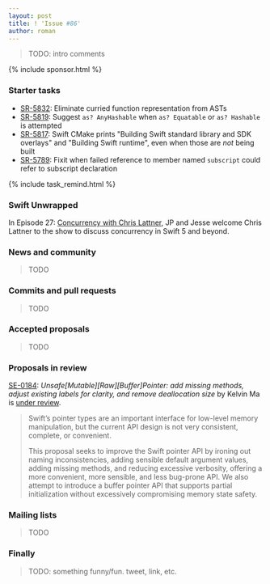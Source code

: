 ```yaml
---
layout: post
title: ! 'Issue #86'
author: roman
---
```


> TODO: intro comments

<!--excerpt-->

{% include sponsor.html %}

### Starter tasks

- [SR-5832](https://bugs.swift.org/browse/SR-5832): Eliminate curried function representation from ASTs
- [SR-5819](https://bugs.swift.org/browse/SR-5819): Suggest `as? AnyHashable` when `as? Equatable` or `as? Hashable` is attempted
- [SR-5817](https://bugs.swift.org/browse/SR-5817): Swift CMake prints "Building Swift standard library and SDK overlays" and "Building Swift runtime", even when those are *not* being built
- [SR-5789](https://bugs.swift.org/browse/SR-5789): Fixit when failed reference to member named `subscript` could refer to subscript declaration

{% include task_remind.html %}

### Swift Unwrapped

In Episode 27: [Concurrency with Chris Lattner](https://spec.fm/podcasts/swift-unwrapped/84323), JP and Jesse welcome Chris Lattner to the show to discuss concurrency in Swift 5 and beyond.

### News and community

> TODO

### Commits and pull requests

> TODO

### Accepted proposals

> TODO

### Proposals in review

[SE-0184](https://github.com/apple/swift-evolution/blob/master/proposals/0184-unsafe-pointers-add-missing.md): *Unsafe[Mutable][Raw][Buffer]Pointer: add missing methods, adjust existing labels for clarity, and remove deallocation size* by Kelvin Ma is [under review](https://lists.swift.org/pipermail/swift-evolution-announce/2017-September/000401.html).

> Swift’s pointer types are an important interface for low-level memory manipulation, but the current API design is not very consistent, complete, or convenient.
>
> This proposal seeks to improve the Swift pointer API by ironing out naming inconsistencies, adding sensible default argument values, adding missing methods, and reducing excessive verbosity, offering a more convenient, more sensible, and less bug-prone API. We also attempt to introduce a buffer pointer API that supports partial initialization without excessively compromising memory state safety.

### Mailing lists

> TODO

### Finally

> TODO: something funny/fun. tweet, link, etc.
